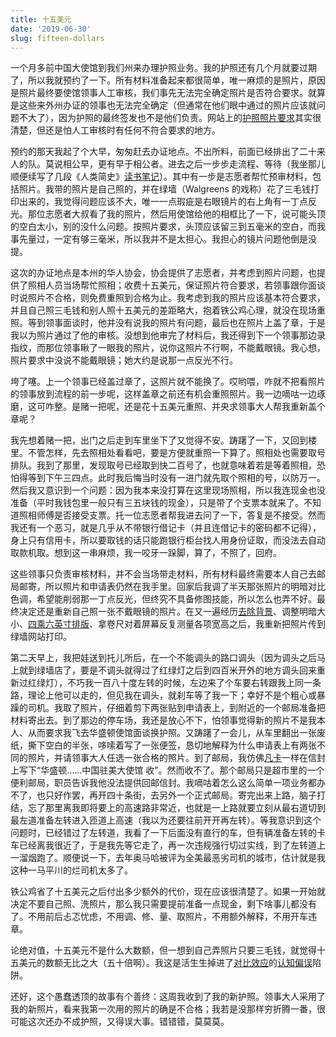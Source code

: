 ```yaml
---
title: 十五美元
date: '2019-06-30'
slug: fifteen-dollars
---
```


一个月多前中国大使馆到我们州来办理护照业务。我的护照还有几个月就要过期了，所以我就预约了一下。所有材料准备起来都很简单，唯一麻烦的是照片，原因是照片最终要使馆领事人工审核，我们事先无法完全确定照片是否符合要求。就算是这些来外州办证的领事也无法完全确定（但通常在他们眼中通过的照片应该就问题不大了），因为护照的最终签发也不是他们负责。网站上的[护照照片要求](https://ppt.mfa.gov.cn/appo/page/instruction.html)其实很清楚，但还是怕人工审核时有任何不符合要求的地方。

预约的那天我起了个大早，匆匆赶去办证地点。不出所料，前面已经排出了二十来人的队。莫说相公早，更有早于相公者。进去之后一步步走流程、等待（我坐那儿顺便续写了几段《人类简史》[读书笔记](/cn/2019/04/sapiens-notes/)）。其中有一步是志愿者帮忙预审材料，包括照片。我带的照片是自己照的，并在绿墙（Walgreens 的戏称）花了三毛钱打印出来的，我觉得问题应该不大，唯一一点瑕疵是右眼镜片的右上角有一丁点反光。那位志愿者大叔看了我的照片，然后用使馆给他的相框比了一下，说可能头顶的空白太小，别的没什么问题。按照片要求，头顶应该留三到五毫米的空白，而我事先量过，一定有够三毫米，所以我并不是太担心。我担心的镜片问题他倒是没提。

这次的办证地点是本州的华人协会，协会提供了志愿者，并考虑到照片问题，也提供了照相人员当场帮忙照相；收费十五美元，保证照片符合要求，若领事跟你面谈时说照片不合格，则免费重照到合格为止。我考虑到我的照片应该基本符合要求，并且自己照三毛钱和别人照十五美元的差距略大，抱着铁公鸡心理，就没在现场重照。等到领事面谈时，他并没有说我的照片有问题，最后也在照片上盖了章，于是我以为照片通过了他的审核。没想到他审完了材料后，我还得到下一个领事那边录指纹，而那位领事瞅了一眼我的照片，说你这照片不行啊，不能戴眼镜。我心想，照片要求中没说不能戴眼镜；她大约是说那一点反光不行。

垮了噻。上一个领事已经盖过章了，这照片就不能换了。哎哟喂，咋就不把看照片的领事放到流程的前一步呢，这样盖章之前还有机会重照照片。我一边嘀咕一边琢磨，这可咋整。是赌一把呢，还是花十五美元重照、并央求领事大人帮我重新盖个章呢？

我先想着赌一把，出门之后走到车里坐下了又觉得不安。踌躇了一下，又回到楼里。不管怎样，先去照相处看看吧，要是方便就重照一下算了。照相处也需要取号排队。我到了那里，发现取号已经取到快二百号了，也就意味着若是等着照相，恐怕得等到下午三四点。此时我后悔当时没有一进门就先取个照相的号，以防万一。然后我又意识到一个问题：因为我本来没打算在这里现场照相，所以我连现金也没准备（平时我钱包里一般只有三五块钱的现金），只是带了个支票本就来了。不知道照相师傅是否接受支票。托一位志愿者帮我进去问了一下，答复是不接受。然而我还有一个恶习，就是几乎从不带银行借记卡（并且连借记卡的密码都不记得），身上只有信用卡，所以要取钱的话只能跑银行柜台找人用身份证取，而没法去自动取款机取。想到这一串麻烦，我一咬牙一跺脚，算了，不照了，回府。

这些领事只负责审核材料，并不会当场带走材料，所有材料最终需要本人自己去邮局邮寄，所以照片和申请表仍然在我手里。回家后我调了半天那张照片的明暗对比色调，希望能削弱那一丁点反光，但终究不具备修图技能，所以怎么也弄不好。最终决定还是重新自己照一张不戴眼镜的照片。在又一遍经历[去除背景](/cn/2019/03/ugly-eyes/)、调整明暗大小、[四乘六英寸排版](https://cn.idphoto4you.com/)、拿卷尺对着屏幕反复测量各项宽高之后，我重新把照片传到绿墙网站打印。

第二天早上，我把娃送到托儿所后，在一个不能调头的路口调头（因为调头之后马上就到绿墙店了，要是不调头就得过了红绿灯之后到四百米开外的地方调头回来重新过红绿灯），不巧我一百八十度左转的时候，左边来了个车要右转跟我上同一条路，理论上他可以走的，但见我在调头，就刹车等了我一下；幸好不是个粗心或暴躁的司机。我取了照片，仔细着剪下两张贴到申请表上，到附近的一个邮局准备把材料寄出去。到了那边的停车场，我还是放心不下，怕领事觉得新的照片不是我本人、从而要求我飞去华盛顿使馆面谈换护照。又踌躇了一会儿，从车里翻出一张废纸，撕下空白的半张，哆嗦着写了一张便签，恳切地解释为什么申请表上有两张不同的照片，并请领事大人任选一张合格的照片。到了邮局，我仿佛[凡卡](http://www.lbx777.com/yw012/x_fk/kewen.htm)一样在信封上写下“华盛顿……中国驻美大使馆 收”。然而收不了。那个邮局只是超市里的一个便利邮局，职员告诉我他没法提供回邮信封。我嘀咕着怎么这么简单一项业务都办不了，也只好作罢，再开四十条街，去另外一个正式邮局。寄完出来上路，脑子打结，忘了那里离我即将要上的高速路非常近，也就是一上路就要立刻从最右道切到最左道准备左转进入匝道上高速（我以为还要往前开开再左转）。等我意识到这个问题时，已经错过了左转道，我看了一下后面没有直行的车，但有辆准备左转的卡车已经离我很近了，于是我先等它走了，再一次违规强行切过实线，到了左转道上一溜烟跑了。顺便说一下，去年奥马哈被评为全美最恶劣司机的城市，估计就是我这种一马平川的烂司机太多了。

铁公鸡省了十五美元之后付出多少额外的代价，现在应该很清楚了。如果一开始就决定不要自己照、洗照片，那么我只需要提前准备一点现金，剩下啥事儿都没有了。不用前后忐忑忧虑，不用调、修、量、取照片，不用额外解释，不用开车违章。

论绝对值，十五美元不是什么大数额，但一想到自己弄照片只要三毛钱，就觉得十五美元的数额无比之大（五十倍啊）。我这是活生生掉进了[对比效应](https://en.wikipedia.org/wiki/Contrast_effect)的[认知偏误](https://zh.wikipedia.org/wiki/%E8%AA%8D%E7%9F%A5%E5%81%8F%E8%AA%A4%E5%88%97%E8%A1%A8)陷阱。

还好，这个愚蠢透顶的故事有个善终：这周我收到了我的新护照。领事大人采用了我的新照片，看来我第一次用的照片的确是不合格；我若是没那样穷折腾一番，很可能这次还办不成护照，又得误大事。错错错，莫莫莫。
